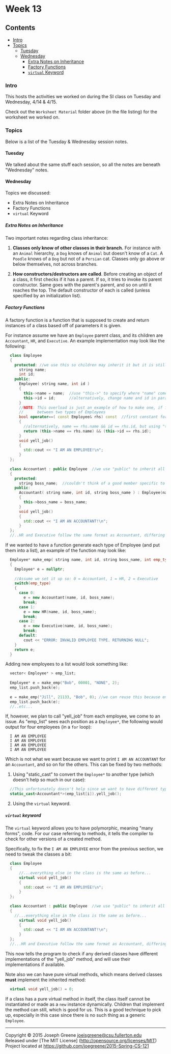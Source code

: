 # Week 13

## Contents
- [Intro](#intro)
- [Topics](#topics)
  - [Tuesday](#tuesday)
  - [Wednesday](#wednesday)
    - [Extra Notes on Inheritance](#extra-notes-on-inheritance)
    - [Factory Functions](#factory-functions)
    - [`virtual` Keyword](#virtual-keyword)
  
### Intro

This hosts the activities we worked on during the SI class on Tuesday and Wednesday, 4/14 & 4/15.

Check out the `Worksheet Material` folder above (in the file listing) for the worksheet we worked on.

### Topics

Below is a list of the Tuesday & Wednesday session notes. 

#### Tuesday
We talked about the same stuff each session, so all the notes are beneath "Wednesday" notes.

#### Wednesday
Topics we discussed:
- Extra Notes on Inheritance
- Factory Functions
- `virtual` Keyword

##### Extra Notes on Inheritance
Two important notes regarding class inheritance:

1) __Classes only know of other classes in their branch.__ For instance with an `Animal` hierarchy, a `Dog` knows of `Animal` but doesn't know of a `Cat`. A `Poodle` knows of a `Dog` but not of a `Persian` cat. Classes only go above or below themselves, not across branches.

2) __How constructors/destructors are called__. Before creating an object of a class, it first checks if it has a parent. If so, it tries to invoke its parent constructor. Same goes with the parent's parent, and so on until it reaches the top. The default constructor of each is called (unless specified by an initialization list).


##### Factory Functions
A factory function is a function that is supposed to create and return instances of a class based off of parameters it is given.

For instance assume we have an `Employee` parent class, and its children are `Accountant`, `HR`, and `Executive`. An example implementation may look like the following: 

```C++
  class Employee 
  {
    protected: //we use this so children may inherit it but it is still inaccessible outside of the class
      string name;
      int id;
    public:
      Employee( string name, int id )
      {
        this->name = name;  //use "this->" to specify where "name" comes from on left side
        this->id = id;      //alternatively, change name and id in param list to "n, i" and use "this->name = n" or "name = n"
      }
      //NOTE: This overload is just an example of how to make one, if for reason you needed to have some comparison check.
      //      between two types of Employees
      bool operator==( const Employee& rhs) const  //first constant for unchanging 'rhs', second to prevent editing anything inside method
      {
        //alternatively, name == rhs.name && id == rhs.id, but using "this->" is more readable
        return (this->name == rhs.name) && (this->id == rhs.id);
      }
      void yell_job()
      {
        std::cout << "I AM AN EMPLOYEE!\n";
      }
  };
  
  class Accountant : public Employee  //we use "public" to inherit all protected and public members of Employee as they are
  {
    protected:
      string boss_name;  //couldn't think of a good member specific to Account other than their boss's name
    public:
      Accountant( string name, int id, string boss_name ) : Employee(name, id) //use initialization list to specify call to parent constructor
      {
        this->boss_name = boss_name;
      }
      void yell_job()
      {
        std::cout << "I AM AN ACCOUNTANT!\n";
      }
  };
  //..HR and Executive follow the same format as Accountant, differing with implementation of "yell_job"...
```

If we wanted to have a function generate each type of Employee (and put them into a list), an example of the function may look like:

```C++
  Employee* make_emp( string name, int id, string boss_name, int emp_type)
  {
    Employee* e = nullptr;
    
    //Assume we set it up so: 0 = Accountant, 1 = HR, 2 = Executive
    switch(emp_type)
    {
      case 0:
        e = new Accountant(name, id, boss_name);
        break;
      case 1:
        e = new HR(name, id, boss_name);
        break;
      case 2:
        e = new Executive(name, id, boss_name);
        break;
      default:
        cout << "ERROR: INVALID EMPLOYEE TYPE. RETURNING NULL";
    }
    return e;
  }
```

Adding new employees to a list would look something like:
```C++
  vector< Employee* > emp_list;
  
  Employee* e = make_emp("Bob", 00001, "NONE", 2);
  emp_list.push_back(e);
  
  e = make_emp("Jill", 21133, "Bob", 0); //we can reuse this because emp_list[0] is keeping track of the previous employee now
  emp_list.push_back(e);
  //..etc...
```

If, however, we plan to call "yell_job" from each employee, we come to an issue. As "emp_list" sees each position as a
`Employee*`, the following would output for four employees (in a `for` loop):
```
  I AM AN EMPLOYEE
  I AM AN EMPLOYEE
  I AM AN EMPLOYEE
  I AM AN EMPLOYEE
```

Which is not what we want because we want to print `I AM AN ACCOUNTANT` for an `Accountant`, and so on for the others. This can be fixed by two methods:

1) Using "static_cast" to convert the `Employee*` to another type (which doesn't help so much in our case):
```C++
  //This unfortunately doesn't help since we want to have different types of Employees in the list
  static_cast<Accountant*>(emp_list[i]).yell_job();
```

2) Using the `virtual` keyword.

##### `virtual` keyword
The `virtual` keyword allows you to have polymorphic, meaning "many forms", code. For our case referring to methods, 
it tells the compiler to check for other versions of a created method.

Specifically, to fix the `I AM AN EMPLOYEE` error from the previous section, we need to tweak the classes a bit:
```C++
  class Employee 
  {
      //...everything else in the class is the same as before...
      virtual void yell_job()
      {
        std::cout << "I AM AN EMPLOYEE!\n";
      }
  };
  
  class Accountant : public Employee  //we use "public" to inherit all protected and public members of Employee as they are
  {
    //...everything else in the class is the same as before...
      virtual void yell_job()
      {
        std::cout << "I AM AN ACCOUNTANT!\n";
      }
  };
  //...HR and Executive follow the same format as Accountant, differing with implementation of "yell_job"...
```

This now tells the program to check if any derived classes have different implementations of the "yell_job" method, and will 
use their implementations if available.

Note also we can have pure virtual methods, which means derived classes __must__ implement the inherited method:
```C++
  virtual void yell_job() = 0;
```

If a class has a pure virtual method in itself, the class itself cannot be instantiated or made as a `new` instance dynamically. 
Children that implement the method can still, which is good for us. This is a good technique to pick up, especially in this case 
since there is no such thing as a generic `Employee`.

-------------------------------------------------------------------------------

Copyright &copy; 2015 Joseph Greene <joeisgreene@csu.fullerton.edu>  
Released under [The MIT License] (http://opensource.org/licenses/MIT)  
Project located at <https://github.com/joegreene/2015-Spring-CS-121>
